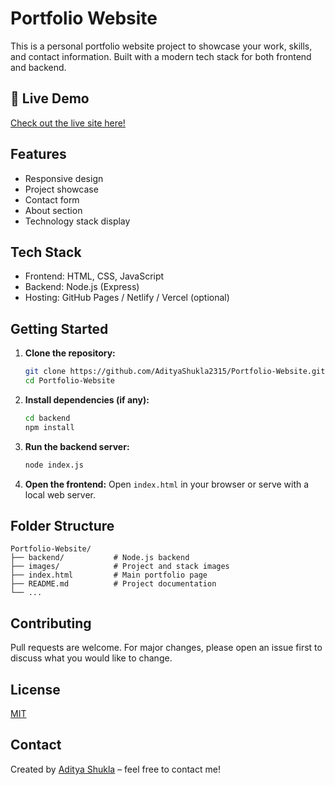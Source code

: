 # Portfolio Website

This is a personal portfolio website project to showcase your work, skills, and contact information. Built with a modern tech stack for both frontend and backend.

## 🚀 Live Demo
[Check out the live site here!](https://portfolio-website-8ynjzcaqd-aditya-shuklas-projects-8e74f760.vercel.app/)

## Features
- Responsive design
- Project showcase
- Contact form
- About section
- Technology stack display

## Tech Stack
- Frontend: HTML, CSS, JavaScript
- Backend: Node.js (Express)
- Hosting: GitHub Pages / Netlify / Vercel (optional)

## Getting Started

1. **Clone the repository:**
   ```bash
   git clone https://github.com/AdityaShukla2315/Portfolio-Website.git
   cd Portfolio-Website
   ```
2. **Install dependencies (if any):**
   ```bash
   cd backend
   npm install
   ```
3. **Run the backend server:**
   ```bash
   node index.js
   ```
4. **Open the frontend:**
   Open `index.html` in your browser or serve with a local web server.

## Folder Structure
```
Portfolio-Website/
├── backend/           # Node.js backend
├── images/            # Project and stack images
├── index.html         # Main portfolio page
├── README.md          # Project documentation
└── ...
```

## Contributing
Pull requests are welcome. For major changes, please open an issue first to discuss what you would like to change.

## License
[MIT](LICENSE)

## Contact
Created by [Aditya Shukla](https://github.com/AdityaShukla2315) – feel free to contact me!
